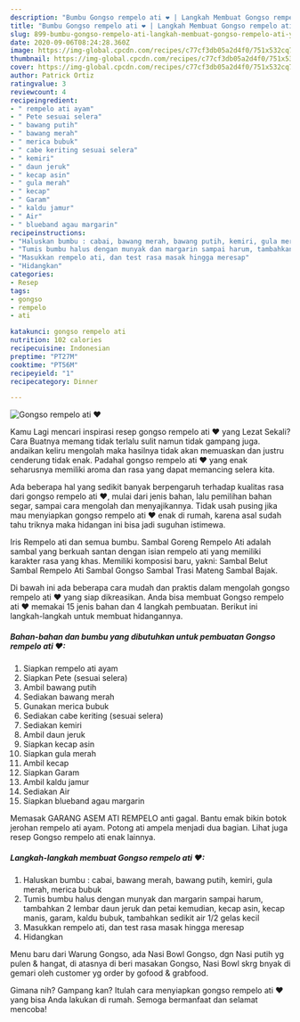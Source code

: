 ```yaml
---
description: "Bumbu Gongso rempelo ati ❤ | Langkah Membuat Gongso rempelo ati ❤ Yang Lezat Sekali"
title: "Bumbu Gongso rempelo ati ❤ | Langkah Membuat Gongso rempelo ati ❤ Yang Lezat Sekali"
slug: 899-bumbu-gongso-rempelo-ati-langkah-membuat-gongso-rempelo-ati-yang-lezat-sekali
date: 2020-09-06T08:24:28.360Z
image: https://img-global.cpcdn.com/recipes/c77cf3db05a2d4f0/751x532cq70/gongso-rempelo-ati-❤-foto-resep-utama.jpg
thumbnail: https://img-global.cpcdn.com/recipes/c77cf3db05a2d4f0/751x532cq70/gongso-rempelo-ati-❤-foto-resep-utama.jpg
cover: https://img-global.cpcdn.com/recipes/c77cf3db05a2d4f0/751x532cq70/gongso-rempelo-ati-❤-foto-resep-utama.jpg
author: Patrick Ortiz
ratingvalue: 3
reviewcount: 4
recipeingredient:
- " rempelo ati ayam"
- " Pete sesuai selera"
- " bawang putih"
- " bawang merah"
- " merica bubuk"
- " cabe keriting sesuai selera"
- " kemiri"
- " daun jeruk"
- " kecap asin"
- " gula merah"
- " kecap"
- " Garam"
- " kaldu jamur"
- " Air"
- " blueband agau margarin"
recipeinstructions:
- "Haluskan bumbu : cabai, bawang merah, bawang putih, kemiri, gula merah, merica bubuk"
- "Tumis bumbu halus dengan munyak dan margarin sampai harum, tambahkan 2 lembar daun jeruk dan petai kemudian, kecap asin, kecap manis, garam, kaldu bubuk, tambahkan sedikit air 1/2 gelas kecil"
- "Masukkan rempelo ati, dan test rasa masak hingga meresap"
- "Hidangkan"
categories:
- Resep
tags:
- gongso
- rempelo
- ati

katakunci: gongso rempelo ati 
nutrition: 102 calories
recipecuisine: Indonesian
preptime: "PT27M"
cooktime: "PT56M"
recipeyield: "1"
recipecategory: Dinner

---
```



![Gongso rempelo ati ❤](https://img-global.cpcdn.com/recipes/c77cf3db05a2d4f0/751x532cq70/gongso-rempelo-ati-❤-foto-resep-utama.jpg)

Kamu Lagi mencari inspirasi resep gongso rempelo ati ❤ yang Lezat Sekali? Cara Buatnya memang tidak terlalu sulit namun tidak gampang juga. andaikan keliru mengolah maka hasilnya tidak akan memuaskan dan justru cenderung tidak enak. Padahal gongso rempelo ati ❤ yang enak seharusnya memiliki aroma dan rasa yang dapat memancing selera kita.

Ada beberapa hal yang sedikit banyak berpengaruh terhadap kualitas rasa dari gongso rempelo ati ❤, mulai dari jenis bahan, lalu pemilihan bahan segar, sampai cara mengolah dan menyajikannya. Tidak usah pusing jika mau menyiapkan gongso rempelo ati ❤ enak di rumah, karena asal sudah tahu triknya maka hidangan ini bisa jadi suguhan istimewa.

Iris Rempelo ati dan semua bumbu. Sambal Goreng Rempelo Ati adalah sambal yang berkuah santan dengan isian rempelo ati yang memiliki karakter rasa yang khas. Memiliki komposisi baru, yakni: Sambal Belut Sambal Rempelo Ati Sambal Gongso Sambal Trasi Mateng Sambal Bajak.


Di bawah ini ada beberapa cara mudah dan praktis dalam mengolah gongso rempelo ati ❤ yang siap dikreasikan. Anda bisa membuat Gongso rempelo ati ❤ memakai 15 jenis bahan dan 4 langkah pembuatan. Berikut ini langkah-langkah untuk membuat hidangannya.

<!--inarticleads1-->

##### Bahan-bahan dan bumbu yang dibutuhkan untuk pembuatan Gongso rempelo ati ❤:

1. Siapkan  rempelo ati ayam
1. Siapkan  Pete (sesuai selera)
1. Ambil  bawang putih
1. Sediakan  bawang merah
1. Gunakan  merica bubuk
1. Sediakan  cabe keriting (sesuai selera)
1. Sediakan  kemiri
1. Ambil  daun jeruk
1. Siapkan  kecap asin
1. Siapkan  gula merah
1. Ambil  kecap
1. Siapkan  Garam
1. Ambil  kaldu jamur
1. Sediakan  Air
1. Siapkan  blueband agau margarin


Memasak GARANG ASEM ATI REMPELO anti gagal. Bantu emak bikin botok jerohan rempelo ati ayam. Potong ati ampela menjadi dua bagian. Lihat juga resep Gongso rempelo ati enak lainnya. 

<!--inarticleads2-->

##### Langkah-langkah membuat Gongso rempelo ati ❤:

1. Haluskan bumbu : cabai, bawang merah, bawang putih, kemiri, gula merah, merica bubuk
1. Tumis bumbu halus dengan munyak dan margarin sampai harum, tambahkan 2 lembar daun jeruk dan petai kemudian, kecap asin, kecap manis, garam, kaldu bubuk, tambahkan sedikit air 1/2 gelas kecil
1. Masukkan rempelo ati, dan test rasa masak hingga meresap
1. Hidangkan


Menu baru dari Warung Gongso, ada Nasi Bowl Gongso, dgn Nasi putih yg pulen &amp; hangat, di atasnya di beri masakan Gongso, Nasi Bowl skrg bnyak di gemari oleh customer yg order by gofood &amp; grabfood. 

Gimana nih? Gampang kan? Itulah cara menyiapkan gongso rempelo ati ❤ yang bisa Anda lakukan di rumah. Semoga bermanfaat dan selamat mencoba!
